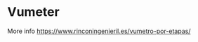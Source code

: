 # Vumeter

More info <a href="https://www.rinconingenieril.es/vumetro-por-etapas/"> https://www.rinconingenieril.es/vumetro-por-etapas/ </a>
